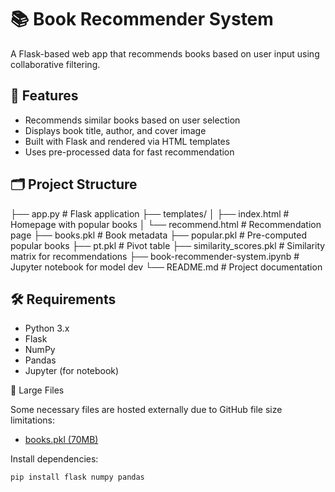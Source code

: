 # 📚 Book Recommender System

A Flask-based web app that recommends books based on user input using collaborative filtering.

## 🚀 Features

- Recommends similar books based on user selection
- Displays book title, author, and cover image
- Built with Flask and rendered via HTML templates
- Uses pre-processed data for fast recommendation

## 🗂 Project Structure

├── app.py # Flask application
├── templates/
│ ├── index.html # Homepage with popular books
│ └── recommend.html # Recommendation page
├── books.pkl # Book metadata
├── popular.pkl # Pre-computed popular books
├── pt.pkl # Pivot table
├── similarity_scores.pkl # Similarity matrix for recommendations
├── book-recommender-system.ipynb # Jupyter notebook for model dev
└── README.md # Project documentation


## 🛠 Requirements

- Python 3.x
- Flask
- NumPy
- Pandas
- Jupyter (for notebook)

📁 Large Files

Some necessary files are hosted externally due to GitHub file size limitations:

- [books.pkl (70MB)](https://drive.google.com/uc?export=download&id=16nuuFdnTyfNYZpWT10X96hkAQCk8uwcu)


Install dependencies:
```bash
pip install flask numpy pandas
